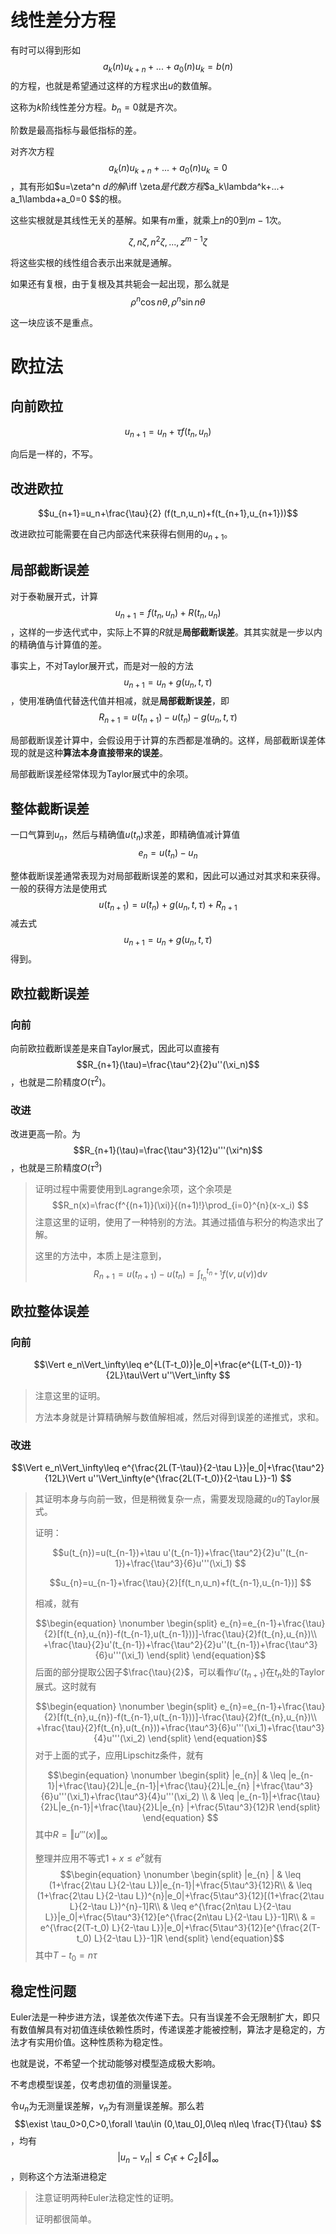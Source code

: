 # 线性差分方程

有时可以得到形如$$a_k(n)u_{k+n}+...+a_0(n)u_k=b(n) $$的方程，也就是希望通过这样的方程求出$u$的数值解。

这称为$k$阶线性差分方程。$b_n=0$就是齐次。

阶数是最高指标与最低指标的差。

对齐次方程$$a_k(n)u_{k+n}+...+a_0(n)u_k=0 $$，其有形如$u=\zeta^n $d的解$\iff \zeta$是代数方程$$a_k\lambda^k+...+ a_1\lambda+a_0=0 $$的根。

这些实根就是其线性无关的基解。如果有$m$重，就乘上$n$的$0$到$m-1$次。

$$\zeta,n\zeta,n^2\zeta,...,z^{m-1}\zeta$$

将这些实根的线性组合表示出来就是通解。

如果还有复根，由于复根及其共轭会一起出现，那么就是$$\rho^n\cos{n\theta},\rho^n\sin{n\theta}$$

这一块应该不是重点。

# 欧拉法

## 向前欧拉

$$u_{n+1}=u_n+\tau f(t_n,u_n) $$

向后是一样的，不写。

## 改进欧拉

$$u_{n+1}=u_n+\frac{\tau}{2} (f(t_n,u_n)+f(t_{n+1},u_{n+1}))$$

改进欧拉可能需要在自己内部迭代来获得右侧用的$u_{n+1}$。

## 局部截断误差

对于泰勒展开式，计算$$u_{n+1}=f(t_{n},u_{n})+R(t_n,u_n)$$，这样的一步迭代式中，实际上不算的$R$就是**局部截断误差**。其其实就是一步以内的精确值与计算值的差。

事实上，不对Taylor展开式，而是对一般的方法$$u_{n+1}=u_{n}+g(u_n,t,\tau) $$，使用准确值代替迭代值并相减，就是**局部截断误差**，即$$R_{n+1}=u(t_{n+1})-u(t_n)-g(u_n,t,\tau) $$

局部截断误差计算中，会假设用于计算的东西都是准确的。这样，局部截断误差体现的就是这种**算法本身直接带来的误差**。

局部截断误差经常体现为Taylor展式中的余项。

## 整体截断误差

一口气算到$u_n$，然后与精确值$u(t_n)$求差，即精确值减计算值$$e_n=u(t_n)-u_n$$

整体截断误差通常表现为对局部截断误差的累和，因此可以通过对其求和来获得。
一般的获得方法是使用式$$u(t_{n+1})=u(t_n)+g(u_n,t,\tau) +R_{n+1}$$减去式$$u_{n+1}=u_n+g(u_n,t,\tau) $$得到。


## 欧拉截断误差

### 向前

向前欧拉截断误差是来自Taylor展式，因此可以直接有$$R_{n+1}(\tau)=\frac{\tau^2}{2}u''(\xi_n)$$，也就是二阶精度$O(\tau^2)$。

### 改进

改进更高一阶。为$$R_{n+1}(\tau)=\frac{\tau^3}{12}u'''(\xi^n)$$，也就是三阶精度$O(\tau^3)$

> 证明过程中需要使用到Lagrange余项，这个余项是$$R_n(x)=\frac{f^{(n+1)}(\xi)}{(n+1)!}\prod_{i=0}^{n}(x-x_i) $$
> 注意这里的证明，使用了一种特别的方法。其通过插值与积分的构造求出了解。
>
> 这里的方法中，本质上是注意到，$$R_{n+1}=u(t_{n+1})-u(t_n)=\int_{t_n}^{t_{n+1}}f(v,u(v))\text{d}v $$

## 欧拉整体误差

### 向前

$$\Vert e_n\Vert_\infty\leq e^{L(T-t_0)}|e_0|+\frac{e^{L(T-t_0)}-1}{2L}\tau\Vert u''\Vert_\infty $$

> 注意这里的证明。
>
> 方法本身就是计算精确解与数值解相减，然后对得到误差的递推式，求和。

### 改进


$$\Vert e_n\Vert_\infty\leq e^{\frac{2L(T-\tau)}{2-\tau L}}|e_0|+\frac{\tau^2}{12L}\Vert u''\Vert_\infty(e^{\frac{2L(T-t_0)}{2-\tau L}}-1) $$

> 其证明本身与向前一致，但是稍微复杂一点，需要发现隐藏的$u$的Taylor展式。
>
> 证明：
>
> $$u(t_{n})=u(t_{n-1})+\tau u'(t_{n-1})+\frac{\tau^2}{2}u''(t_{n-1})+\frac{\tau^3}{6}u'''(\xi_1) $$
>
> $$u_{n}=u_{n-1}+\frac{\tau}{2}[f(t_n,u_n)+f(t_{n-1},u_{n-1})] $$
>
> 相减，就有
>
> $$\begin{equation}
    \nonumber
    \begin{split}
        e_{n}=e_{n-1}+\frac{\tau}{2}[f(t_{n},u_{n})-f(t_{n-1},u(t_{n-1}))]-\frac{\tau}{2}f(t_{n},u_{n})\\
        +\frac{\tau}{2}u'(t_{n-1})+\frac{\tau^2}{2}u''(t_{n-1})+\frac{\tau^3}{6}u'''(\xi_1)
    \end{split}
\end{equation}$$
> 后面的部分提取公因子$\frac{\tau}{2}$，可以看作$u'(t_{n+1})$在$t_n$处的Taylor展式。这时就有
> 
> $$\begin{equation}
    \nonumber
    \begin{split}
        e_{n}=e_{n-1}+\frac{\tau}{2}[f(t_{n},u_{n})-f(t_{n-1},u(t_{n-1}))]-\frac{\tau}{2}f(t_{n},u_{n})\\
        +\frac{\tau}{2}f(t_{n},u(t_{n}))+\frac{\tau^3}{6}u'''(\xi_1)+\frac{\tau^3}{4}u'''(\xi_2)
    \end{split}
\end{equation}$$
> 对于上面的式子，应用Lipschitz条件，就有
> 
> $$\begin{equation}
    \nonumber
    \begin{split}
        |e_{n}| & \leq |e_{n-1}|+\frac{\tau}{2}L|e_{n-1}|+\frac{\tau}{2}L|e_{n} |+\frac{\tau^3}{6}u'''(\xi_1)+\frac{\tau^3}{4}u'''(\xi_2) \\
        & \leq |e_{n-1}|+\frac{\tau}{2}L|e_{n-1}|+\frac{\tau}{2}L|e_{n} |+\frac{5\tau^3}{12}R 
    \end{split}
\end{equation} $$
> 其中$R=\Vert u'''(x)\Vert_\infty$
>
> 整理并应用不等式$1+x\leq e^x$就有$$\begin{equation}
    \nonumber
    \begin{split}
        |e_{n} | & \leq (1+\frac{2\tau L}{2-\tau L})|e_{n-1}|+\frac{5\tau^3}{12}R\\
        & \leq (1+\frac{2\tau L}{2-\tau L})^{n}|e_0|+\frac{5\tau^3}{12}[(1+\frac{2\tau L}{2-\tau L})^{n}-1]R\\
        & \leq e^{\frac{2n\tau L}{2-\tau L}}|e_0|+\frac{5\tau^3}{12}[e^{\frac{2n\tau L}{2-\tau L}}-1]R\\
        & = e^{\frac{2(T-t_0) L}{2-\tau L}}|e_0|+\frac{5\tau^3}{12}[e^{\frac{2(T-t_0) L}{2-\tau L}}-1]R
    \end{split}
\end{equation}$$
其中$T-t_0=n\tau$

## 稳定性问题

Euler法是一种步进方法，误差依次传递下去。只有当误差不会无限制扩大，即只有数值解具有对初值连续依赖性质时，传递误差才能被控制，算法才是稳定的，方法才有实用价值。这种性质称为稳定性。

也就是说，不希望一个扰动能够对模型造成极大影响。

不考虑模型误差，仅考虑初值的测量误差。

令$u_n$为无测量误差解，$v_n$为有测量误差解。那么若$$\exist \tau_0>0,C>0,\forall \tau\in (0,\tau_0],0\leq n\leq \frac{T}{\tau}  $$，均有$$|u_n-v_n|\leq C_1\epsilon+C_2\Vert \delta\Vert_\infty $$，则称这个方法渐进稳定

> 注意证明两种Euler法稳定性的证明。
>
> 证明都很简单。


